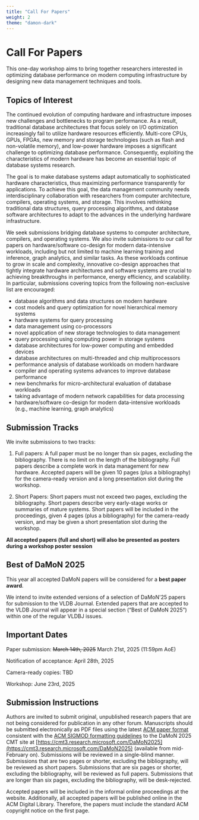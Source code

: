```yaml
---
title: "Call For Papers"
weight: 2
theme: "damon-dark"
---
```


# Call For Papers

This one-day workshop aims to bring together researchers interested in optimizing database performance on modern computing infrastructure by designing new data management techniques and tools. 

## Topics of Interest
The continued evolution of computing hardware and infrastructure imposes new challenges and bottlenecks to program performance. As a result, traditional database architectures that focus solely on I/O optimization increasingly fail to utilize hardware resources efficiently. Multi-core CPUs, GPUs, FPGAs, new memory and storage technologies (such as flash and non-volatile memory), and low-power hardware imposes a significant challenge to optimizing database performance. Consequently, exploiting the characteristics of modern hardware has become an essential topic of database systems research.

The goal is to make database systems adapt automatically to sophisticated hardware characteristics, thus maximizing performance transparently for applications. To achieve this goal, the data management community needs interdisciplinary collaboration with researchers from computer architecture, compilers, operating systems, and storage. This involves rethinking traditional data structures, query processing algorithms, and database software architectures to adapt to the advances in the underlying hardware infrastructure.

We seek submissions bridging database systems to computer architecture, compilers, and operating systems. We also invite submissions to our call for papers on hardware/software co-design for modern data-intensive workloads, including but not limited to machine learning training and inference, graph analytics, and similar tasks. As these workloads continue to grow in scale and complexity, innovative co-design approaches that tightly integrate hardware architectures and software systems are crucial to achieving breakthroughs in performance, energy efficiency, and scalability. 
In particular, submissions covering topics from the following non-exclusive list are encouraged:


- database algorithms and data structures on modern hardware
- cost models and query optimization for novel hierarchical memory systems
- hardware systems for query processing
- data management using co-processors
- novel application of new storage technologies to data management
- query processing using computing power in storage systems
- database architectures for low-power computing and embedded devices
- database architectures on multi-threaded and chip multiprocessors
- performance analysis of database workloads on modern hardware
- compiler and operating systems advances to improve database performance
- new benchmarks for micro-architectural evaluation of database workloads
- taking advantage of modern network capabilities for data processing
- hardware/software co-design for modern data-intensive workloads (e.g., machine learning, graph analytics)

## Submission Tracks
We invite submissions to two tracks:

1) Full papers: A full paper must be no longer than six pages, excluding the bibliography.  There is no limit on the length of the bibliography. Full papers describe a complete work in data management for new hardware. Accepted papers will be given 10 pages (plus a bibliography) for the camera-ready version and a long presentation slot during the workshop.

2) Short Papers: Short papers must not exceed two pages, excluding the bibliography. Short papers describe very early-stage works or summaries of mature systems. Short papers will be included in the proceedings, given 4 pages (plus a bibliography) for the camera-ready version, and may be given a short presentation slot during the workshop.

**All accepted papers (full and short) will also be presented as posters during a workshop poster session**

## Best of DaMoN 2025
This year all accepted DaMoN papers will be considered for a **best paper award**. 

We intend to invite extended versions of a selection of DaMoN'25 papers for submission to the VLDB Journal. Extended papers that are accepted to the VLDB Journal will appear in a special section (“Best of DaMoN 2025”) within one of the regular VLDBJ issues.

## Important Dates
Paper submission: ~~March 14th, 2025~~ March 21st, 2025 (11:59pm AoE)

Notification of acceptance: April 28th, 2025

Camera-ready copies: TBD

Workshop: June 23rd, 2025

## Submission Instructions
Authors are invited to submit original, unpublished research papers that are not being considered for publication in any other forum. Manuscripts should be submitted electronically as PDF files using the latest [ACM paper format](https://www.acm.org/publications/proceedings-template) consistent with the [ACM SIGMOD formatting guidelines](https://2025.sigmod.org/calls_papers_sigmod_research.shtml) to the DaMoN 2025 CMT site at [https://cmt3.research.microsoft.com/DaMoN2025](https://cmt3.research.microsoft.com/DaMoN2025) (available from mid-February on). Submissions will be reviewed in a single-blind manner. Submissions that are two pages or shorter, excluding the bibliography, will be reviewed as short papers. Submissions that are six pages or shorter, excluding the bibliography, will be reviewed as full papers. Submissions that are longer than six pages, excluding the bibliography, will be desk-rejected.

Accepted papers will be included in the informal online proceedings at the website. Additionally, all accepted papers will be published online in the ACM Digital Library. Therefore, the papers must include the standard ACM copyright notice on the first page.
